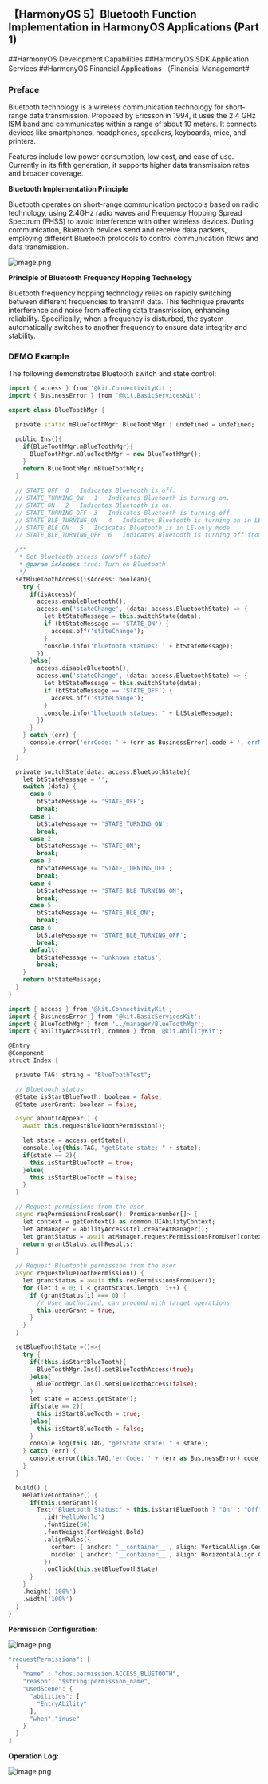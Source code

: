 ## 【HarmonyOS 5】Bluetooth Function Implementation in HarmonyOS Applications (Part 1)  

\##HarmonyOS Development Capabilities ##HarmonyOS SDK Application Services ##HarmonyOS Financial Applications （Financial Management#  

### Preface  

Bluetooth technology is a wireless communication technology for short-range data transmission. Proposed by Ericsson in 1994, it uses the 2.4 GHz ISM band and communicates within a range of about 10 meters. It connects devices like smartphones, headphones, speakers, keyboards, mice, and printers.  

Features include low power consumption, low cost, and ease of use. Currently in its fifth generation, it supports higher data transmission rates and broader coverage.  

**Bluetooth Implementation Principle**  

Bluetooth operates on short-range communication protocols based on radio technology, using 2.4GHz radio waves and Frequency Hopping Spread Spectrum (FHSS) to avoid interference with other wireless devices. During communication, Bluetooth devices send and receive data packets, employing different Bluetooth protocols to control communication flows and data transmission.  

![image.png](https://api.nutpi.net/file/topic/2025-06-20/image/e67b10ed88514ad98da40b309b84047cb1862.png)  

**Principle of Bluetooth Frequency Hopping Technology**  

Bluetooth frequency hopping technology relies on rapidly switching between different frequencies to transmit data. This technique prevents interference and noise from affecting data transmission, enhancing reliability. Specifically, when a frequency is disturbed, the system automatically switches to another frequency to ensure data integrity and stability.  


### DEMO Example  

The following demonstrates Bluetooth switch and state control:  


```dart
import { access } from '@kit.ConnectivityKit';
import { BusinessError } from '@kit.BasicServicesKit';

export class BlueToothMgr {

  private static mBlueToothMgr: BlueToothMgr | undefined = undefined;

  public Ins(){
    if(BlueToothMgr.mBlueToothMgr){
      BlueToothMgr.mBlueToothMgr = new BlueToothMgr();
    }
    return BlueToothMgr.mBlueToothMgr;
  }

  // STATE_OFF	0	Indicates Bluetooth is off.
  // STATE_TURNING_ON	1	Indicates Bluetooth is turning on.
  // STATE_ON	2	Indicates Bluetooth is on.
  // STATE_TURNING_OFF	3	Indicates Bluetooth is turning off.
  // STATE_BLE_TURNING_ON	4	Indicates Bluetooth is turning on in LE-only mode.
  // STATE_BLE_ON	5	Indicates Bluetooth is in LE-only mode.
  // STATE_BLE_TURNING_OFF	6	Indicates Bluetooth is turning off from LE-only mode.

  /**
   * Set Bluetooth access (on/off state)
   * @param isAccess true: Turn on Bluetooth
   */
  setBlueToothAccess(isAccess: boolean){
    try {
      if(isAccess){
        access.enableBluetooth();
        access.on('stateChange', (data: access.BluetoothState) => {
          let btStateMessage = this.switchState(data);
          if (btStateMessage == 'STATE_ON') {
            access.off('stateChange');
          }
          console.info('bluetooth statues: ' + btStateMessage);
        })
      }else{
        access.disableBluetooth();
        access.on('stateChange', (data: access.BluetoothState) => {
          let btStateMessage = this.switchState(data);
          if (btStateMessage == 'STATE_OFF') {
            access.off('stateChange');
          }
          console.info("bluetooth statues: " + btStateMessage);
        })
      }
    } catch (err) {
      console.error('errCode: ' + (err as BusinessError).code + ', errMessage: ' + (err as BusinessError).message);
    }
  }

  private switchState(data: access.BluetoothState){
    let btStateMessage = '';
    switch (data) {
      case 0:
        btStateMessage += 'STATE_OFF';
        break;
      case 1:
        btStateMessage += 'STATE_TURNING_ON';
        break;
      case 2:
        btStateMessage += 'STATE_ON';
        break;
      case 3:
        btStateMessage += 'STATE_TURNING_OFF';
        break;
      case 4:
        btStateMessage += 'STATE_BLE_TURNING_ON';
        break;
      case 5:
        btStateMessage += 'STATE_BLE_ON';
        break;
      case 6:
        btStateMessage += 'STATE_BLE_TURNING_OFF';
        break;
      default:
        btStateMessage += 'unknown status';
        break;
    }
    return btStateMessage;
  }
}
```  


```dart
import { access } from '@kit.ConnectivityKit';
import { BusinessError } from '@kit.BasicServicesKit';
import { BlueToothMgr } from '../manager/BlueToothMgr';
import { abilityAccessCtrl, common } from '@kit.AbilityKit';

@Entry
@Component
struct Index {

  private TAG: string = "BlueToothTest";

  // Bluetooth status
  @State isStartBlueTooth: boolean = false;
  @State userGrant: boolean = false;

  async aboutToAppear() {
    await this.requestBlueToothPermission();

    let state = access.getState();
    console.log(this.TAG, "getState state: " + state);
    if(state == 2){
      this.isStartBlueTooth = true;
    }else{
      this.isStartBlueTooth = false;
    }
  }

  // Request permissions from the user
  async reqPermissionsFromUser(): Promise<number[]> {
    let context = getContext() as common.UIAbilityContext;
    let atManager = abilityAccessCtrl.createAtManager();
    let grantStatus = await atManager.requestPermissionsFromUser(context, ['ohos.permission.ACCESS_BLUETOOTH']);
    return grantStatus.authResults;
  }

  // Request Bluetooth permission from the user
  async requestBlueToothPermission() {
    let grantStatus = await this.reqPermissionsFromUser();
    for (let i = 0; i < grantStatus.length; i++) {
      if (grantStatus[i] === 0) {
        // User authorized, can proceed with target operations
        this.userGrant = true;
      }
    }
  }

  setBlueToothState =()=>{
    try {
      if(!this.isStartBlueTooth){
        BlueToothMgr.Ins().setBlueToothAccess(true);
      }else{
        BlueToothMgr.Ins().setBlueToothAccess(false);
      }
      let state = access.getState();
      if(state == 2){
        this.isStartBlueTooth = true;
      }else{
        this.isStartBlueTooth = false;
      }
      console.log(this.TAG, "getState state: " + state);
    } catch (err) {
      console.error(this.TAG,'errCode: ' + (err as BusinessError).code + ', errMessage: ' + (err as BusinessError).message);
    }
  }

  build() {
    RelativeContainer() {
      if(this.userGrant){
        Text("Bluetooth Status:" + this.isStartBlueTooth ? "On" : "Off")
          .id('HelloWorld')
          .fontSize(50)
          .fontWeight(FontWeight.Bold)
          .alignRules({
            center: { anchor: '__container__', align: VerticalAlign.Center },
            middle: { anchor: '__container__', align: HorizontalAlign.Center }
          })
          .onClick(this.setBlueToothState)
      }
    }
    .height('100%')
    .width('100%')
  }
}
```  


**Permission Configuration:**  

![image.png](https://api.nutpi.net/file/topic/2025-06-20/image/73124bd21bc14bbb857dbbe5873ac819b1862.png)  

```dart
"requestPermissions": [
  {
    "name" : "ohos.permission.ACCESS_BLUETOOTH",
    "reason": "$string:permission_name",
    "usedScene": {
      "abilities": [
        "EntryAbility"
      ],
      "when":"inuse"
    }
  }
]
```  


**Operation Log:**  

![image.png](https://api.nutpi.net/file/topic/2025-06-20/image/16e68deab2984d6b99ad2a069668b5e7b1862.png)
